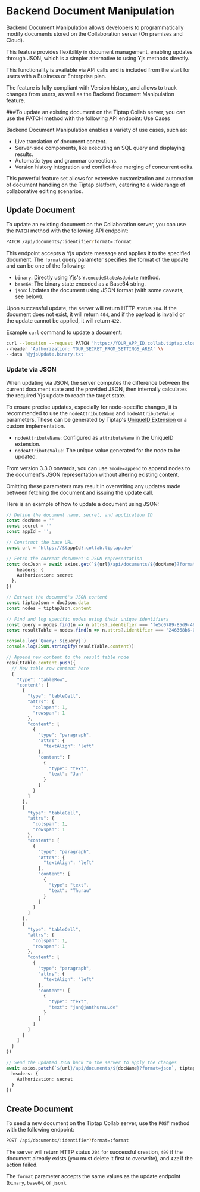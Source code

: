 # Backend Document Manipulation

Backend Document Manipulation allows developers to programmatically modify documents stored on the Collaboration server (On premises and Cloud).

This feature provides flexibility in document management, enabling updates through JSON, which is a simpler alternative to using Yjs methods directly. 

This functionality is available via API calls and is included from the start for users with a Business or Enterprise plan.

The feature is fully compliant with Version history, and allows to track changes from users, as well as the Backend Document Manipulation feature.

###To update an existing document on the Tiptap Collab server, you can use the PATCH method with the following API endpoint: Use Cases

Backend Document Manipulation enables a variety of use cases, such as:

- Live translation of document content.
- Server-side components, like executing an SQL query and displaying results.
- Automatic typo and grammar corrections.
- Version history integration and conflict-free merging of concurrent edits.

This powerful feature set allows for extensive customization and automation of document handling on the Tiptap platform, catering to a wide range of collaborative editing scenarios.

## Update Document

To update an existing document on the Collaboration server, you can use the `PATCH` method with the following API endpoint:

```bash
PATCH /api/documents/:identifier?format=:format
```

This endpoint accepts a Yjs update message and applies it to the specified document. The `format` query parameter specifies the format of the update and can be one of the following:

- `binary`: Directly using Yjs's `Y.encodeStateAsUpdate` method.
- `base64`: The binary state encoded as a Base64 string.
- `json`: Updates the document using JSON format (with some caveats, see below).

Upon successful update, the server will return HTTP status `204`. If the document does not exist, it will return `404`, and if the payload is invalid or the update cannot be applied, it will return `422`.

Example `curl` command to update a document:

```bash
curl --location --request PATCH 'https://YOUR_APP_ID.collab.tiptap.cloud/api/documents/DOCUMENT_NAME' \\
--header 'Authorization: YOUR_SECRET_FROM_SETTINGS_AREA' \\
--data '@yjsUpdate.binary.txt'
```

### Update via JSON

When updating via JSON, the server computes the difference between the current document state and the provided JSON, then internally calculates the required Yjs update to reach the target state.

To ensure precise updates, especially for node-specific changes, it is recommended to use the `nodeAttributeName` and `nodeAttributeValue` parameters. These can be generated by Tiptap's [UniqueID Extension](https://tiptap.dev/docs/editor/api/extensions/unique-id) or a custom implementation.

- `nodeAttributeName`: Configured as `attributeName` in the UniqueID extension.
- `nodeAttributeValue`: The unique value generated for the node to be updated.

From version 3.3.0 onwards, you can use `?mode=append` to append nodes to the document's JSON representation without altering existing content.

Omitting these parameters may result in overwriting any updates made between fetching the document and issuing the update call.

Here is an example of how to update a document using JSON:

```typescript
// Define the document name, secret, and application ID
const docName = ''
const secret = ''
const appId = '';

// Construct the base URL
const url = `https://${appId}.collab.tiptap.dev`

// Fetch the current document's JSON representation
const docJson = await axios.get(`${url}/api/documents/${docName}?format=json`, {
    headers: {
    Authorization: secret
  },
})

// Extract the document's JSON content
const tiptapJson = docJson.data
const nodes = tiptapJson.content

// Find and log specific nodes using their unique identifiers
const query = nodes.find(n => n.attrs?.identifier === 'fe5c0789-85d9-4877-a2c3-bccf5d874866').content[0].text
const resultTable = nodes.find(n => n.attrs?.identifier === '246368b6-0746-4ca1-a16f-8d964aff4041')

console.log(`Query: ${query}`)
console.log(JSON.stringify(resultTable.content))

// Append new content to the result table node
resultTable.content.push({
  // New table row content here
  {
    "type": "tableRow",
    "content": [
      {
        "type": "tableCell",
        "attrs": {
          "colspan": 1,
          "rowspan": 1
        },
        "content": [
          {
            "type": "paragraph",
            "attrs": {
              "textAlign": "left"
            },
            "content": [
              {
                "type": "text",
                "text": "Jan"
              }
            ]
          }
        ]
      },
      {
        "type": "tableCell",
        "attrs": {
          "colspan": 1,
          "rowspan": 1
        },
        "content": [
          {
            "type": "paragraph",
            "attrs": {
              "textAlign": "left"
            },
            "content": [
              {
                "type": "text",
                "text": "Thurau"
              }
            ]
          }
        ]
      },
      {
        "type": "tableCell",
        "attrs": {
          "colspan": 1,
          "rowspan": 1
        },
        "content": [
          {
            "type": "paragraph",
            "attrs": {
              "textAlign": "left"
            },
            "content": [
              {
                "type": "text",
                "text": "jan@janthurau.de"
              }
            ]
          }
        ]
      }
    ]
  }
})

// Send the updated JSON back to the server to apply the changes
await axios.patch(`${url}/api/documents/${docName}?format=json`, tiptapJson, {
  headers: {
    Authorization: secret
  }
})
```

## Create Document

To seed a new document on the Tiptap Collab server, use the `POST` method with the following endpoint:

```bash
POST /api/documents/:identifier?format=:format
```

The server will return HTTP status `204` for successful creation, `409` if the document already exists (you must delete it first to overwrite), and `422` if the action failed.

The `format` parameter accepts the same values as the update endpoint (`binary`, `base64`, or `json`).
